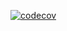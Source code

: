 [![codecov](https://codecov.io/gh/BallBoychick/Spaceship/branch/master/graph/badge.svg?token=LII9UR9LQ8)](https://codecov.io/gh/BallBoychick/Spaceship)
